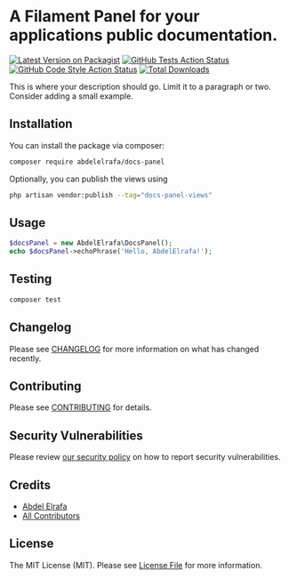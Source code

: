 # A Filament Panel for your applications public documentation.

[![Latest Version on Packagist](https://img.shields.io/packagist/v/abdelelrafa/docs-panel.svg?style=flat-square)](https://packagist.org/packages/abdelelrafa/docs-panel)
[![GitHub Tests Action Status](https://img.shields.io/github/actions/workflow/status/abdelelrafa/docs-panel/run-tests.yml?branch=main&label=tests&style=flat-square)](https://github.com/abdelelrafa/docs-panel/actions?query=workflow%3Arun-tests+branch%3Amain)
[![GitHub Code Style Action Status](https://img.shields.io/github/actions/workflow/status/abdelelrafa/docs-panel/fix-php-code-style-issues.yml?branch=main&label=code%20style&style=flat-square)](https://github.com/abdelelrafa/docs-panel/actions?query=workflow%3A"Fix+PHP+code+style+issues"+branch%3Amain)
[![Total Downloads](https://img.shields.io/packagist/dt/abdelelrafa/docs-panel.svg?style=flat-square)](https://packagist.org/packages/abdelelrafa/docs-panel)



This is where your description should go. Limit it to a paragraph or two. Consider adding a small example.

## Installation

You can install the package via composer:

```bash
composer require abdelelrafa/docs-panel
```

Optionally, you can publish the views using

```bash
php artisan vendor:publish --tag="docs-panel-views"
```

## Usage

```php
$docsPanel = new AbdelElrafa\DocsPanel();
echo $docsPanel->echoPhrase('Hello, AbdelElrafa!');
```

## Testing

```bash
composer test
```

## Changelog

Please see [CHANGELOG](CHANGELOG.md) for more information on what has changed recently.

## Contributing

Please see [CONTRIBUTING](.github/CONTRIBUTING.md) for details.

## Security Vulnerabilities

Please review [our security policy](../../security/policy) on how to report security vulnerabilities.

## Credits

- [Abdel Elrafa](https://github.com/AbdelElrafa)
- [All Contributors](../../contributors)

## License

The MIT License (MIT). Please see [License File](LICENSE.md) for more information.

